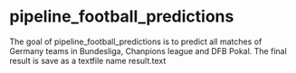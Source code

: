 
<!-- README.md is generated from README.Rmd. Please edit that file -->

# pipeline_football_predictions

<!-- badges: start -->
<!-- badges: end -->

The goal of pipeline_football_predictions is to predict all matches of
Germany teams in Bundesliga, Chanpions league and DFB Pokal. The final
result is save as a textfile name result.text

